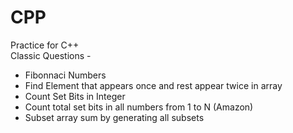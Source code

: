 # CPP
Practice for C++ \
Classic Questions -
* Fibonnaci Numbers
* Find Element that appears once and rest appear twice in array
* Count Set Bits in Integer
* Count total set bits in all numbers from 1 to N (Amazon)
* Subset array sum by generating all subsets 
